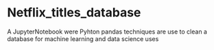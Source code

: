 # Netflix_titles_database
A JupyterNotebook were Pyhton pandas techniques are use to clean a database for machine learning and data science uses
